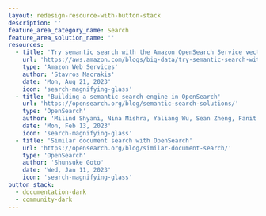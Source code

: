 ```yaml
---
layout: redesign-resource-with-button-stack
description: ''
feature_area_category_name: Search
feature_area_solution_name: ''
resources:
  - title: 'Try semantic search with the Amazon OpenSearch Service vector engine'
    url: 'https://aws.amazon.com/blogs/big-data/try-semantic-search-with-the-amazon-opensearch-service-vector-engine/'
    type: 'Amazon Web Services'
    author: 'Stavros Macrakis'
    date: 'Mon, Aug 21, 2023'
    icon: 'search-magnifying-glass'
  - title: 'Building a semantic search engine in OpenSearch'
    url: 'https://opensearch.org/blog/semantic-search-solutions/'
    type: 'OpenSearch'
    author: 'Milind Shyani, Nina Mishra, Yaliang Wu, Sean Zheng, Fanit Kolchina'
    date: 'Mon, Feb 13, 2023'
    icon: 'search-magnifying-glass'
  - title: 'Similar document search with OpenSearch'
    url: 'https://opensearch.org/blog/similar-document-search/'
    type: 'OpenSearch'
    author: 'Shunsuke Goto'
    date: 'Wed, Jan 11, 2023'
    icon: 'search-magnifying-glass'
button_stack:
  - documentation-dark
  - community-dark
---
```

